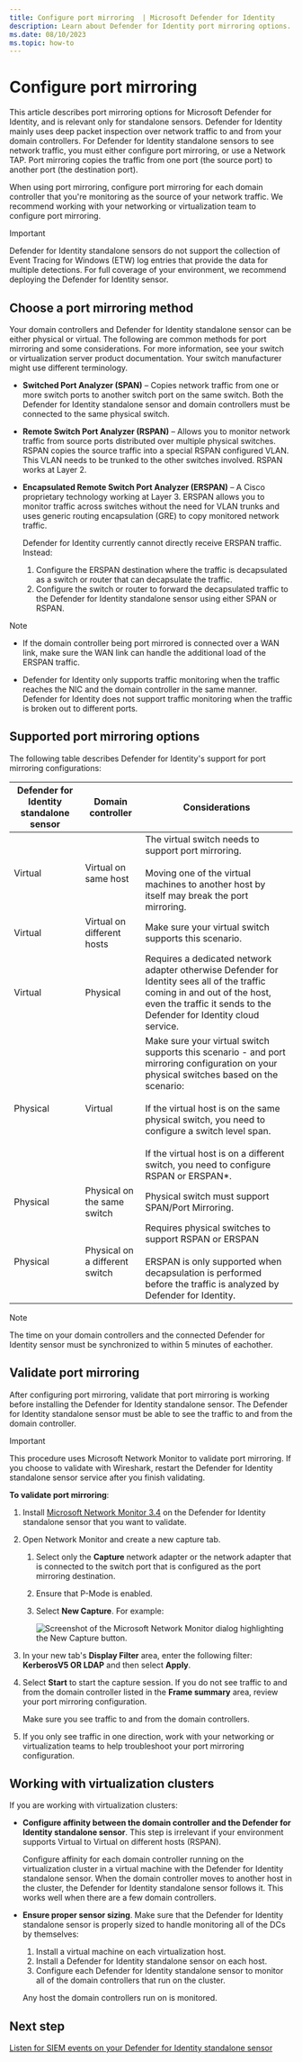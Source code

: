```yaml
---
title: Configure port mirroring  | Microsoft Defender for Identity
description: Learn about Defender for Identity port mirroring options.
ms.date: 08/10/2023
ms.topic: how-to
---
```


# Configure port mirroring

This article describes port mirroring options for Microsoft Defender for Identity, and is relevant only for standalone sensors. Defender for Identity mainly uses deep packet inspection over network traffic to and from your domain controllers. For Defender for Identity standalone sensors to see network traffic, you must either configure port mirroring, or use a Network TAP. Port mirroring copies the traffic from one port (the source port) to another port (the destination port).

When using port mirroring, configure port mirroring for each domain controller that you're monitoring as the source of your network traffic. We recommend working with your networking or virtualization team to configure port mirroring.

> [!IMPORTANT]
> Defender for Identity standalone sensors do not support the collection of Event Tracing for Windows (ETW) log entries that provide the data for multiple detections. For full coverage of your environment, we recommend deploying the Defender for Identity sensor.
>

## Choose a port mirroring method

Your domain controllers and Defender for Identity standalone sensor can be either physical or virtual. The following are common methods for port mirroring and some considerations. For more information, see your switch or virtualization server product documentation. Your switch manufacturer might use different terminology.

- **Switched Port Analyzer (SPAN)** – Copies network traffic from one or more switch ports to another switch port on the same switch. Both the Defender for Identity standalone sensor and domain controllers must be connected to the same physical switch.

- **Remote Switch Port Analyzer (RSPAN)**  – Allows you to monitor network traffic from source ports distributed over multiple physical switches. RSPAN copies the source traffic into a special RSPAN configured VLAN. This VLAN needs to be trunked to the other switches involved. RSPAN works at Layer 2.

- **Encapsulated Remote Switch Port Analyzer (ERSPAN)** – A Cisco proprietary technology working at Layer 3. ERSPAN allows you to monitor traffic across switches without the need for VLAN trunks and uses generic routing encapsulation (GRE) to copy monitored network traffic.

    Defender for Identity currently cannot directly receive ERSPAN traffic. Instead:

    1. Configure the ERSPAN destination where the traffic is decapsulated as a switch or router that can decapsulate the traffic. 
    1. Configure the switch or router to forward the decapsulated traffic to the Defender for Identity standalone sensor using either SPAN or RSPAN.

> [!NOTE]
> - If the domain controller being port mirrored is connected over a WAN link, make sure the WAN link can handle the additional load of the ERSPAN traffic.
>
> - Defender for Identity only supports traffic monitoring when the traffic reaches the NIC and the domain controller in the same manner. Defender for Identity does not support traffic monitoring when the traffic is broken out to different ports.

## Supported port mirroring options

The following table describes Defender for Identity's support for port mirroring configurations:

|Defender for Identity standalone sensor|Domain controller|Considerations|
|---------------|---------------------|------------------|
|Virtual|Virtual on same host|The virtual switch needs to support port mirroring.<br /><br />Moving one of the virtual machines to another host by itself may break the port mirroring.|
|Virtual|Virtual on different hosts|Make sure your virtual switch supports this scenario.|
|Virtual|Physical|Requires a dedicated network adapter otherwise Defender for Identity sees all of the traffic coming in and out of the host, even the traffic it sends to the Defender for Identity cloud service.|
|Physical|Virtual|Make sure your virtual switch supports this scenario - and port mirroring configuration on your physical switches based on the scenario:<br /><br />If the virtual host is on the same physical switch, you need to configure a switch level span.<br /><br />If the virtual host is on a different switch, you need to configure RSPAN or ERSPAN&#42;.|
|Physical|Physical on the same switch|Physical switch must support SPAN/Port Mirroring.|
|Physical|Physical on a different switch|Requires physical switches to support RSPAN or ERSPAN <br><br>ERSPAN is only supported when decapsulation is performed before the traffic is analyzed by Defender for Identity.|

> [!NOTE]
> The time on your domain controllers and the connected Defender for Identity sensor must be synchronized to within 5 minutes of eachother.
>

## Validate port mirroring

After configuring port mirroring, validate that port mirroring is working before installing the Defender for Identity standalone sensor. The Defender for Identity standalone sensor must be able to see the traffic to and from the domain controller.

> [!IMPORTANT]
> This procedure uses Microsoft Network Monitor to validate port mirroring.  If you choose to validate with Wireshark, restart the Defender for Identity standalone sensor service after you finish validating.
>

**To validate port mirroring**:

1. Install [Microsoft Network Monitor 3.4](https://www.microsoft.com/download/details.aspx?id=4865) on the Defender for Identity standalone sensor that you want to validate. <!--is there a newer option? Network Monitor 3.4 is the archive versioned tool for network traffic capture and protocol analysis.i can't even install it anymore to validate this procedure.-->

1. Open Network Monitor and create a new capture tab.

    1. Select only the **Capture** network adapter or the network adapter that is connected to the switch port that is configured as the port mirroring destination.

    1. Ensure that P-Mode is enabled.

    1. Select **New Capture**. For example:

        ![Screenshot of the Microsoft Network Monitor dialog highlighting the New Capture button.](../media/port-mirroring-capture.png)

1. In your new tab's **Display Filter** area, enter the following filter: **KerberosV5 OR LDAP** and then select **Apply**.

1. Select **Start** to start the capture session. If you do not see traffic to and from the domain controller listed in the **Frame summary** area, review your port mirroring configuration.

    Make sure you see traffic to and from the domain controllers.

1. If you only see traffic in one direction, work with your networking or virtualization teams to help troubleshoot your port mirroring configuration.

## Working with virtualization clusters

If you are working with virtualization clusters:

- **Configure affinity between the domain controller and the Defender for Identity standalone sensor**. This step is irrelevant if your environment supports Virtual to Virtual on different hosts (RSPAN).

    Configure affinity for each domain controller running on the virtualization cluster in a virtual machine with the Defender for Identity standalone sensor. When the domain controller moves to another host in the cluster, the Defender for Identity standalone sensor follows it. This works well when there are a few domain controllers.

- **Ensure proper sensor sizing**. Make sure that the Defender for Identity standalone sensor is properly sized to handle monitoring all of the DCs by themselves:

    1. Install a virtual machine on each virtualization host.
    1. Install a Defender for Identity standalone sensor on each host.
    1. Configure each Defender for Identity standalone sensor to monitor all of the domain controllers that run on the cluster.

    Any host the domain controllers run on is monitored.

## Next step

[Listen for SIEM events on your Defender for Identity standalone sensor](configure-event-collection.md)
